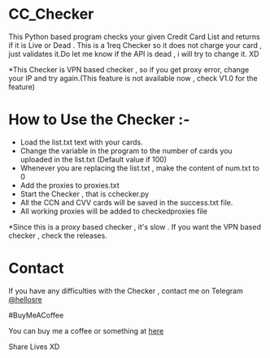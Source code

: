 # CC_Checker
This Python based program checks your given Credit Card List and returns if it is Live or Dead . This is a 1req Checker so it does not charge your card , just validates it.Do let me know if the API is dead , i will try to change it. XD

*This Checker is VPN based checker , so if you get proxy error, change your IP and try again.(This feature is not available now , check V1.0 for the feature)

# How to Use the Checker :-

 - Load the list.txt text with your cards.
 - Change the variable in the program to the number of cards you uploaded in the list.txt (Default value if 100)
 - Whenever you are replacing the list.txt , make the content of num.txt to 0
 - Add the proxies to proxies.txt
 - Start the Checker , that is cchecker.py
 - All the CCN and CVV cards will be saved in the success.txt file.
 - All working proxies will be added to checkedproxies file
 
 *Since this is a proxy based checker , it's slow . If you want the VPN based checker , check the releases.

# Contact
If you have any difficulties with the Checker , contact me on Telegram [@hellosre](https://t.me/hellosre)

#BuyMeACoffee

You can buy me a coffee or something at [here](https://www.buymeacoffee.com/srevarun)

Share Lives XD
